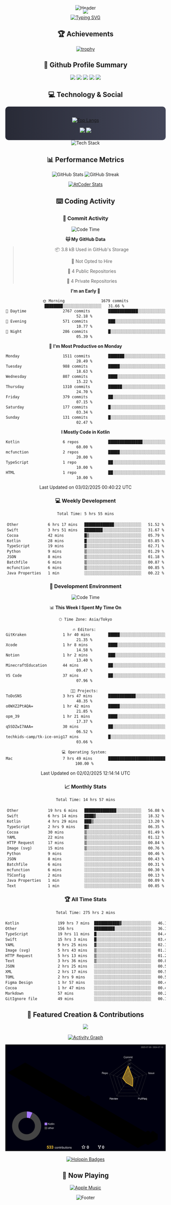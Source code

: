 <div align="center">
  
![Header](https://capsule-render.vercel.app/api?type=waving&color=gradient&customColorList=12&height=300&section=header&text=Welcome%20to%20Batapii's%20Universe&fontSize=50&animation=fadeIn&fontAlignY=40&desc=Android%20Developer%20|%20Kotlin%20LOVE%20)

<div style="margin-top: -20px;">
  <img src="https://readme-typing-svg.herokuapp.com/?lines=Crafting+Android+Experiences;Building+Tomorrow's+Apps+Today;Always+Learning,+Always+Growing&font=Fira%20Code&center=true&width=440&height=45&color=f75c7e&vCenter=true&size=22&pause=1000">
</div>

<a href="https://git.io/typing-svg">
  <img src="https://readme-typing-svg.demolab.com?font=Fira+Code&weight=600&size=28&duration=4000&pause=1000&center=true&vCenter=true&width=800&lines=Hey+there!+I'm+Batapii+%F0%9F%91%8B;Android+Developer+from+Japan+%F0%9F%87%AF%F0%9F%87%B5" alt="Typing SVG" />
</a>

## 🏆 Achievements

[![trophy](https://github-profile-trophy.vercel.app/?username=batapii&theme=onestar&no-frame=true&no-bg=true&column=8&rank=SECRET,SSS,SS,S,AAA,AA,A,B,C,?&margin-w=10&margin-h=10)](https://github.com/ryo-ma/github-profile-trophy)

## 🎯 Github Profile Summary

<div align="center">
  <img src="http://github-profile-summary-cards.vercel.app/api/cards/profile-details?username=batapii&theme=radical" />
  <img src="http://github-profile-summary-cards.vercel.app/api/cards/repos-per-language?username=batapii&theme=radical" />
  <img src="http://github-profile-summary-cards.vercel.app/api/cards/most-commit-language?username=batapii&theme=radical" />
  <img src="http://github-profile-summary-cards.vercel.app/api/cards/stats?username=batapii&theme=radical" />
  <img src="http://github-profile-summary-cards.vercel.app/api/cards/productive-time?username=batapii&theme=radical" />
</div>

## 💻 Technology & Social

<div align="center" style="background: linear-gradient(to right, #282A36, #44475A); padding: 20px; border-radius: 10px;">

[![Top Langs](https://github-readme-stats.vercel.app/api/top-langs/?username=batapii
)](https://github.com/anuraghazra/github-readme-stats)

<div style="margin-top: 15px">
<a href="https://github.com/batapii"><img src="https://img.shields.io/github/followers/batapii?style=for-the-badge&logo=github&label=Follow&color=ff6e96&labelColor=282A36"/></a>
<a href="https://twitter.com/batapii3939"><img src="https://img.shields.io/twitter/follow/batapii?style=for-the-badge&logo=twitter&color=1DA1F2&labelColor=282A36&label= Twitter"/></a>
</div>

</div>

<div align="center">
<img src="https://github-readme-tech-stack.vercel.app/api/cards?title=Tech+Stack&align=center&titleAlign=center&fontSize=20&lineHeight=10&lineCount=4&theme=github_dark&width=800&bg=%230D1117&badge=%23161B22&border=%2321262D&titleColor=%2358A6FF&line1=kotlin%2Ckotlin%2C0095D5%3Bandroid%2Candroid%2C00ff00%3Bjetpackcompose%2Cjetpack%2C4285F4%3B&line2=swift%2Cswift%2CFA7343%3Bfirebase%2Cfirebase%2CFFCA28%3Bgithub%2Cgithub%2C181717%3B&line3=typescript%2Ctypescript%2C3178C6%3Bgraphql%2Cgraphql%2CE10098%3Bsupabase%2Csupabase%2C3FCF8E%3B&line4=gradle%2Cgradle%2C02303A%3Bgitkraken%2Cgitkraken%2C179287%3Bpostman%2Cpostman%2CFF6C37%3B" alt="Tech Stack" />
</div>



## 📊 Performance Metrics

<div align="center">

![GitHub Stats](https://github-readme-stats.vercel.app/api?username=batapii&show_icons=true&theme=radical&hide_border=true&bg_color=0D1117)
![GitHub Streak](https://github-readme-streak-stats.herokuapp.com/?user=batapii&theme=radical&hide_border=true&background=0D1117)

[![AtCoder Stats](https://atcoder-readme-stats.vercel.app/stats/batapii3939?theme=dark&show_history=5&width=495)](https://github.com/iwbc-mzk/atcoder-readme-stats)

</div>

## ⌨️ Coding Activity

### 🌟 Commit Activity
<!--START_SECTION:commit-stats-->
![Code Time](http://img.shields.io/badge/Code%20Time-435%20hrs%2025%20mins-blue)

**🐱 My GitHub Data** 

> 📦 3.8 kB Used in GitHub's Storage 
 > 
> 🚫 Not Opted to Hire
 > 
> 📜 4 Public Repositories 
 > 
> 🔑 4 Private Repositories 
 > 
**I'm an Early 🐤** 

```text
🌞 Morning                1679 commits        ████████░░░░░░░░░░░░░░░░░   31.66 % 
🌆 Daytime                2767 commits        █████████████░░░░░░░░░░░░   52.18 % 
🌃 Evening                571 commits         ███░░░░░░░░░░░░░░░░░░░░░░   10.77 % 
🌙 Night                  286 commits         █░░░░░░░░░░░░░░░░░░░░░░░░   05.39 % 
```
📅 **I'm Most Productive on Monday** 

```text
Monday                   1511 commits        ███████░░░░░░░░░░░░░░░░░░   28.49 % 
Tuesday                  988 commits         █████░░░░░░░░░░░░░░░░░░░░   18.63 % 
Wednesday                807 commits         ████░░░░░░░░░░░░░░░░░░░░░   15.22 % 
Thursday                 1310 commits        ██████░░░░░░░░░░░░░░░░░░░   24.70 % 
Friday                   379 commits         ██░░░░░░░░░░░░░░░░░░░░░░░   07.15 % 
Saturday                 177 commits         █░░░░░░░░░░░░░░░░░░░░░░░░   03.34 % 
Sunday                   131 commits         █░░░░░░░░░░░░░░░░░░░░░░░░   02.47 % 
```


**I Mostly Code in Kotlin** 

```text
Kotlin                   6 repos             ███████████████░░░░░░░░░░   60.00 % 
mcfunction               2 repos             █████░░░░░░░░░░░░░░░░░░░░   20.00 % 
TypeScript               1 repo              ██░░░░░░░░░░░░░░░░░░░░░░░   10.00 % 
HTML                     1 repo              ██░░░░░░░░░░░░░░░░░░░░░░░   10.00 % 
```




 Last Updated on 03/02/2025 00:40:22 UTC
<!--END_SECTION:commit-stats-->

### 💻 Weekly Development
<!--START_SECTION:wakatime-->

```txt
Total Time: 5 hrs 55 mins

Other             6 hrs 17 mins   █████████████░░░░░░░░░░░░   51.52 %
Swift             3 hrs 51 mins   ████████░░░░░░░░░░░░░░░░░   31.67 %
Cocoa             42 mins         █▒░░░░░░░░░░░░░░░░░░░░░░░   05.79 %
Kotlin            28 mins         █░░░░░░░░░░░░░░░░░░░░░░░░   03.85 %
TypeScript        19 mins         ▓░░░░░░░░░░░░░░░░░░░░░░░░   02.71 %
Python            9 mins          ▒░░░░░░░░░░░░░░░░░░░░░░░░   01.29 %
JSON              8 mins          ▒░░░░░░░░░░░░░░░░░░░░░░░░   01.18 %
Batchfile         6 mins          ▒░░░░░░░░░░░░░░░░░░░░░░░░   00.87 %
mcfunction        6 mins          ▒░░░░░░░░░░░░░░░░░░░░░░░░   00.85 %
Java Properties   1 min           ░░░░░░░░░░░░░░░░░░░░░░░░░   00.22 %
```

<!--END_SECTION:wakatime-->

### 🔨 Development Environment
<!--START_SECTION:dev-stats-->
![Code Time](http://img.shields.io/badge/Code%20Time-435%20hrs%2025%20mins-blue)

📊 **This Week I Spent My Time On** 

```text
🕑︎ Time Zone: Asia/Tokyo

🔥 Editors: 
GitKraken                1 hr 40 mins        █████░░░░░░░░░░░░░░░░░░░░   21.35 % 
Xcode                    1 hr 8 mins         ████░░░░░░░░░░░░░░░░░░░░░   14.58 % 
Notion                   1 hr 2 mins         ███░░░░░░░░░░░░░░░░░░░░░░   13.40 % 
MinecraftEducation       44 mins             ██░░░░░░░░░░░░░░░░░░░░░░░   09.47 % 
VS Code                  37 mins             ██░░░░░░░░░░░░░░░░░░░░░░░   07.96 % 

🐱‍💻 Projects: 
ToDoSNS                  3 hrs 47 mins       ████████████░░░░░░░░░░░░░   48.35 % 
o0WXZ2PtAQA=             1 hr 42 mins        █████░░░░░░░░░░░░░░░░░░░░   21.85 % 
opm_39                   1 hr 21 mins        ████░░░░░░░░░░░░░░░░░░░░░   17.37 % 
q5SDZwI7AAA=             30 mins             ██░░░░░░░░░░░░░░░░░░░░░░░   06.52 % 
techkids-camp/tk-ice-onig17 mins             █░░░░░░░░░░░░░░░░░░░░░░░░   03.66 % 

💻 Operating System: 
Mac                      7 hrs 49 mins       █████████████████████████   100.00 % 
```


 Last Updated on 02/02/2025 12:14:14 UTC
<!--END_SECTION:dev-stats-->

### 📈 Monthly Stats
<!--START_SECTION:wakamonth-->

```txt
Total Time: 14 hrs 57 mins

Other             19 hrs 6 mins   ██████████████░░░░░░░░░░░   56.08 %
Swift             6 hrs 14 mins   ████▓░░░░░░░░░░░░░░░░░░░░   18.32 %
Kotlin            4 hrs 29 mins   ███▒░░░░░░░░░░░░░░░░░░░░░   13.20 %
TypeScript        2 hrs 9 mins    █▓░░░░░░░░░░░░░░░░░░░░░░░   06.35 %
Cocoa             30 mins         ▒░░░░░░░░░░░░░░░░░░░░░░░░   01.49 %
YAML              22 mins         ▒░░░░░░░░░░░░░░░░░░░░░░░░   01.12 %
HTTP Request      17 mins         ▒░░░░░░░░░░░░░░░░░░░░░░░░   00.84 %
Image (svg)       15 mins         ▒░░░░░░░░░░░░░░░░░░░░░░░░   00.76 %
Python            9 mins          ░░░░░░░░░░░░░░░░░░░░░░░░░   00.46 %
JSON              8 mins          ░░░░░░░░░░░░░░░░░░░░░░░░░   00.43 %
Batchfile         6 mins          ░░░░░░░░░░░░░░░░░░░░░░░░░   00.31 %
mcfunction        6 mins          ░░░░░░░░░░░░░░░░░░░░░░░░░   00.30 %
TSConfig          2 mins          ░░░░░░░░░░░░░░░░░░░░░░░░░   00.13 %
Java Properties   1 min           ░░░░░░░░░░░░░░░░░░░░░░░░░   00.09 %
Text              1 min           ░░░░░░░░░░░░░░░░░░░░░░░░░   00.05 %
```

<!--END_SECTION:wakamonth-->

### 🏆 All Time Stats
<!--START_SECTION:wakaalltime-->

```txt
Total Time: 275 hrs 2 mins

Kotlin                 199 hrs 7 mins  ███████████▓░░░░░░░░░░░░░   46.19 %
Other                  156 hrs         █████████░░░░░░░░░░░░░░░░   36.19 %
TypeScript             19 hrs 11 mins  █░░░░░░░░░░░░░░░░░░░░░░░░   04.45 %
Swift                  15 hrs 3 mins   █░░░░░░░░░░░░░░░░░░░░░░░░   03.49 %
YAML                   9 hrs 25 mins   ▓░░░░░░░░░░░░░░░░░░░░░░░░   02.19 %
Image (svg)            5 hrs 43 mins   ▒░░░░░░░░░░░░░░░░░░░░░░░░   01.33 %
HTTP Request           5 hrs 13 mins   ▒░░░░░░░░░░░░░░░░░░░░░░░░   01.21 %
Text                   3 hrs 36 mins   ▒░░░░░░░░░░░░░░░░░░░░░░░░   00.84 %
JSON                   2 hrs 25 mins   ░░░░░░░░░░░░░░░░░░░░░░░░░   00.56 %
XML                    2 hrs 17 mins   ░░░░░░░░░░░░░░░░░░░░░░░░░   00.53 %
TOML                   2 hrs 9 mins    ░░░░░░░░░░░░░░░░░░░░░░░░░   00.50 %
Figma Design           1 hr 57 mins    ░░░░░░░░░░░░░░░░░░░░░░░░░   00.45 %
Cocoa                  1 hr 47 mins    ░░░░░░░░░░░░░░░░░░░░░░░░░   00.42 %
Markdown               57 mins         ░░░░░░░░░░░░░░░░░░░░░░░░░   00.22 %
GitIgnore file         49 mins         ░░░░░░░░░░░░░░░░░░░░░░░░░   00.19 %
```

<!--END_SECTION:wakaalltime-->


## 🌟 Featured Creation & Contributions

<div align="center">
  <a href="https://github.com/batapii/ToDoSNS">
    <img src="https://github-readme-stats.vercel.app/api/pin/?username=batapii&repo=ToDoSNS&theme=radical&hide_border=true&bg_color=0D1117" />
  </a>

[![Activity Graph](https://github-readme-activity-graph.vercel.app/graph?username=batapii&custom_title=Contribution%20Graph&hide_border=true&theme=radical&bg_color=0D1117)](https://github.com/ashutosh00710/github-readme-activity-graph)

![3D Contrib](./profile-3d-contrib/profile-night-rainbow.svg)

[![Holopin Badges](https://holopin.me/batapii)](https://holopin.io/@batapii)

</div>

## 🎵 Now Playing

<div align="center">
  
[![Apple Music](https://music-profile.rayriffy.com/theme/dark.svg?uid=001005.6598667d2ffd4a10a4f429edd0ba24c4.1156)](https://github.com/rayriffy/apple-music-github-profile)

</div>

![Footer](https://capsule-render.vercel.app/api?type=waving&color=gradient&customColorList=12&height=100&section=footer)

</div>
